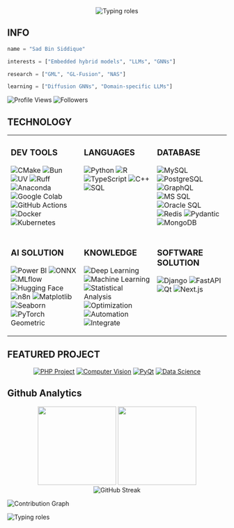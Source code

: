 <div align="center">
  <img src="https://readme-typing-svg.herokuapp.com?font=Fira+Code&weight=600&size=28&duration=3000&pause=1000&color=FFFFFF&center=true&vCenter=true&random=false&width=700&lines=Data+Scientist;ML+Engineer;LLM+Engineer;NLP+Engineer" alt="Typing roles" />
</div>

## **INFO**

<div align="left">

```python
name = "Sad Bin Siddique"

interests = ["Embedded hybrid models", "LLMs", "GNNs"]

research = ["GML", "GL-Fusion", "NAS"]

learning = ["Diffusion GNNs", "Domain-specific LLMs"]
```

![Profile Views](https://img.shields.io/badge/PROFILE_VIEWS-856-0e75b6?style=for-the-badge&style=flat&borderRadius=50)
![Followers](https://img.shields.io/badge/FOLLOWERS-23-blue?style=for-the-badge&style=flat&borderRadius=50)

</div>

## **TECHNOLOGY**

<div align="center">

<table>
<tr>
<td width="33%" valign="top">

### DEV TOOLS

![CMake](https://img.shields.io/badge/CMake-064F8C?style=for-the-badge&logo=cmake&logoColor=white&style=flat&borderRadius=50)
![Bun](https://img.shields.io/badge/Bun-000000?style=for-the-badge&logo=bun&logoColor=white&style=flat&borderRadius=50)
![UV](https://img.shields.io/badge/UV-DE5FE9?style=for-the-badge&logo=uv&logoColor=white&style=flat&borderRadius=50)
![Ruff](https://img.shields.io/badge/Ruff-FCC21B?style=for-the-badge&logo=ruff&logoColor=black&style=flat&borderRadius=50)
![Anaconda](https://img.shields.io/badge/Anaconda-44A833?style=for-the-badge&logo=anaconda&logoColor=white&style=flat&borderRadius=50)
![Google Colab](https://img.shields.io/badge/Google%20Colab-F9AB00?style=for-the-badge&logo=googlecolab&logoColor=white&style=flat&borderRadius=50)
![GitHub Actions](https://img.shields.io/badge/GitHub%20Actions-2088FF?style=for-the-badge&logo=githubactions&logoColor=white&style=flat&borderRadius=50)
![Docker](https://img.shields.io/badge/Docker-2496ED?style=for-the-badge&logo=docker&logoColor=white&style=flat&borderRadius=50)
![Kubernetes](https://img.shields.io/badge/Kubernetes-326CE5?style=for-the-badge&logo=kubernetes&logoColor=white&style=flat&borderRadius=50)

</td>
<td width="33%" valign="top">

### LANGUAGES

![Python](https://img.shields.io/badge/Python_|_100%25-3776AB?style=for-the-badge&logo=python&logoColor=white&style=flat&borderRadius=50)
![R](https://img.shields.io/badge/R_|_97%25-276DC3?style=for-the-badge&logo=r&logoColor=white&style=flat&borderRadius=50)
![TypeScript](https://img.shields.io/badge/TypeScript_|_88%25-3178C6?style=for-the-badge&logo=typescript&logoColor=white&style=flat&borderRadius=50)
![C++](https://img.shields.io/badge/C++_|_95%25-00599C?style=for-the-badge&logo=cplusplus&logoColor=white&style=flat&borderRadius=50)
![SQL](https://img.shields.io/badge/SQL_|_100%25-4479A1?style=for-the-badge&logo=database&logoColor=white&style=flat&borderRadius=50)

</td>
<td width="33%" valign="top">

### DATABASE

![MySQL](https://img.shields.io/badge/MySQL-4479A1?style=for-the-badge&logo=mysql&logoColor=white&style=flat&borderRadius=50)
![PostgreSQL](https://img.shields.io/badge/PostgreSQL-336791?style=for-the-badge&logo=postgresql&logoColor=white&style=flat&borderRadius=50)
![GraphQL](https://img.shields.io/badge/GraphQL-E10098?style=for-the-badge&logo=graphql&logoColor=white&style=flat&borderRadius=50)
![MS SQL](https://img.shields.io/badge/MS_SQL-CC2927?style=for-the-badge&logo=microsoftsqlserver&logoColor=white&style=flat&borderRadius=50)
![Oracle SQL](https://img.shields.io/badge/Oracle_SQL-F80000?style=for-the-badge&logo=oracle&logoColor=white&style=flat&borderRadius=50)
![Redis](https://img.shields.io/badge/Redis-DC382D?style=for-the-badge&logo=redis&logoColor=white&style=flat&borderRadius=50)
![Pydantic](https://img.shields.io/badge/Pydantic-E92063?style=for-the-badge&logo=pydantic&logoColor=white&style=flat&borderRadius=50)
![MongoDB](https://img.shields.io/badge/MongoDB-47A248?style=for-the-badge&logo=mongodb&logoColor=white&style=flat&borderRadius=50)

</td>
</tr>
<tr>
<td width="33%" valign="top">

### AI SOLUTION

![Power BI](https://img.shields.io/badge/Power_BI-F2C811?style=for-the-badge&logo=powerbi&logoColor=black&style=flat&borderRadius=50)
![ONNX](https://img.shields.io/badge/ONNX-005CED?style=for-the-badge&logo=onnx&logoColor=white&style=flat&borderRadius=50)
![MLflow](https://img.shields.io/badge/MLflow-0194E2?style=for-the-badge&logo=mlflow&logoColor=white&style=flat&borderRadius=50)
![Hugging Face](https://img.shields.io/badge/Hugging_Face-FFD21E?style=for-the-badge&logo=huggingface&logoColor=black&style=flat&borderRadius=50)
![n8n](https://img.shields.io/badge/n8n-EA4B71?style=for-the-badge&logo=n8n&logoColor=white&style=flat&borderRadius=50)
![Matplotlib](https://img.shields.io/badge/Matplotlib-11557C?style=for-the-badge&logo=python&logoColor=white&style=flat&borderRadius=50)
![Seaborn](https://img.shields.io/badge/Seaborn-3776AB?style=for-the-badge&logo=python&logoColor=white&style=flat&borderRadius=50)
![PyTorch Geometric](https://img.shields.io/badge/PyTorch_Geometric-EE4C2C?style=for-the-badge&logo=pytorch&logoColor=white&style=flat&borderRadius=50)

</td>
<td width="33%" valign="top">

### KNOWLEDGE

![Deep Learning](https://img.shields.io/badge/Deep_Learning-EE4C2C?style=for-the-badge&logo=pytorch&logoColor=white&style=flat&borderRadius=50)
![Machine Learning](https://img.shields.io/badge/Machine_Learning-ff9933?style=for-the-badge&logo=Scikit-learn&logoColor=white&style=flat&borderRadius=50)
![Statistical Analysis](https://img.shields.io/badge/Statistical_Analysis-276DC3?style=for-the-badge&logo=r&logoColor=white&style=flat&borderRadius=50)
![Optimization](https://img.shields.io/badge/Optimization-615DFF?style=for-the-badge&logo=optuna&logoColor=white&style=flat&borderRadius=50)
![Automation](https://img.shields.io/badge/Automation-EA4B71?style=for-the-badge&logo=n8n&logoColor=white&style=flat&borderRadius=50)
![Integrate](https://img.shields.io/badge/Integrate-da0093?style=for-the-badge&logo=onnx&logoColor=white&style=flat&borderRadius=50)

</td>
<td width="33%" valign="top">

### SOFTWARE SOLUTION

![Django](https://img.shields.io/badge/Django-092E20?style=for-the-badge&logo=django&logoColor=white&style=flat&borderRadius=50)
![FastAPI](https://img.shields.io/badge/FastAPI-009688?style=for-the-badge&logo=fastapi&logoColor=white&style=flat&borderRadius=50)
![Qt](https://img.shields.io/badge/Qt-41CD52?style=for-the-badge&logo=qt&logoColor=white&style=flat&borderRadius=50)
![Next.js](https://img.shields.io/badge/Next.js-000000?style=for-the-badge&logo=next.js&logoColor=white&style=flat&borderRadius=50)
</td>
</tr>
</table>

</div>

## **FEATURED PROJECT**

<div align="center">

[![PHP Project](https://github-readme-stats.vercel.app/api/pin/?username=sadbinsiddique&repo=Car-Rental-System&theme=react&hide_border=true&bg_color=0D1117&title_color=00FFFF&icon_color=00FFFF)](https://github.com/sadbinsiddique/Car-Rental-System)
[![Computer Vision](https://github-readme-stats.vercel.app/api/pin/?username=sadbinsiddique&repo=cvpr&theme=react&hide_border=true&bg_color=0D1117&title_color=00FFFF&icon_color=00FFFF)](https://github.com/sadbinsiddique/cvpr)
[![PyQt](https://github-readme-stats.vercel.app/api/pin/?username=sadbinsiddique&repo=pyqt5_for_windows&theme=react&hide_border=true&bg_color=0D1117&title_color=00FFFF&icon_color=00FFFF)](https://github.com/sadbinsiddique/pyqt5_for_windows)
[![Data Science](https://github-readme-stats.vercel.app/api/pin/?username=sadbinsiddique&repo=ids_final_project_group_11&theme=react&hide_border=true&bg_color=0D1117&title_color=00FFFF&icon_color=00FFFF)](https://github.com/sadbinsiddique/ids_final_project_group_11)
</div>

## **Github Analytics**

<div align="center">
  <img height="180" src="https://github-readme-stats.vercel.app/api?username=sadbinsiddique&show_icons=true&theme=react&include_all_commits=true&count_private=true&hide_border=true&bg_color=0D1117&title_color=00FFFF&icon_color=00FFFF&text_color=FFFFFF"/>
  <img height="180" src="https://github-readme-stats.vercel.app/api/top-langs/?username=sadbinsiddique&layout=compact&theme=react&hide_border=true&bg_color=0D1117&title_color=00FFFF&text_color=FFFFFF&langs_count=8"/>
</div>

<div align="center">
  <img src="https://github-readme-streak-stats.herokuapp.com/?user=sadbinsiddique&theme=react&hide_border=true&background=0D1117&stroke=00FFFF&ring=00FFFF&fire=FF6B6B&currStreakLabel=00FFFF" alt="GitHub Streak" />
</div>

![Contribution Graph](https://github-readme-activity-graph.vercel.app/graph?username=sadbinsiddique&theme=react-dark&hide_border=true&area=true&bg_color=0D1117&color=00FFFF&line=00FFFF&point=FFFFFF)

![Typing roles](https://readme-typing-svg.herokuapp.com?font=Fira+Code&weight=600&size=22&duration=3000&pause=1000&color=FFFFFF&center=true&vCenter=true&random=false&width=1000&lines=Turning+complex+data+into+actionable+intelligence.;Engineering+insight+through+mathematics+and+machine+learning.;Where+data+meets+innovation,+impact+begins.;Bridging+algorithms+with+real-world+understanding.;Driven+by+data,+refined+by+experimentation.;Transforming+uncertainty+into+measurable+outcomes.;Designing+systems+that+learn,+adapt,+and+evolve.;From+raw+data+to+refined+intelligence.;Empowering+decisions+through+predictive+precision.;Building+the+future,+one+model+at+a+time.)
